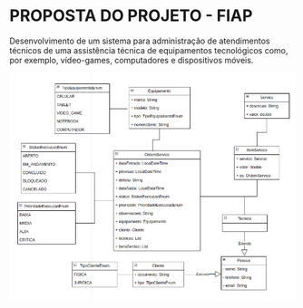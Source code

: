 # PROPOSTA DO PROJETO - FIAP

Desenvolvimento de um sistema para administração de atendimentos técnicos de uma assistência técnica de 
equipamentos tecnológicos como, por exemplo, vídeo-games, computadores e dispositivos móveis.

![Diagrama de classes {w=62}](imagens/diagrama.png)